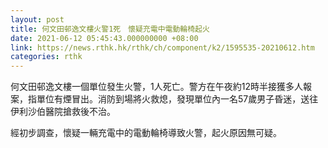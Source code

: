 ```yaml
---
layout: post
title: 何文田邨逸文樓火警1死　懷疑充電中電動輪椅起火
date: 2021-06-12 05:45:43.000000000 +08:00
link: https://news.rthk.hk/rthk/ch/component/k2/1595535-20210612.htm
categories: rthk
---
```


何文田邨逸文樓一個單位發生火警，1人死亡。警方在午夜約12時半接獲多人報案，指單位有煙冒出。消防到場將火救熄，發現單位內一名57歲男子昏迷，送往伊利沙伯醫院搶救後不治。

經初步調查，懷疑一輛充電中的電動輪椅導致火警，起火原因無可疑。
